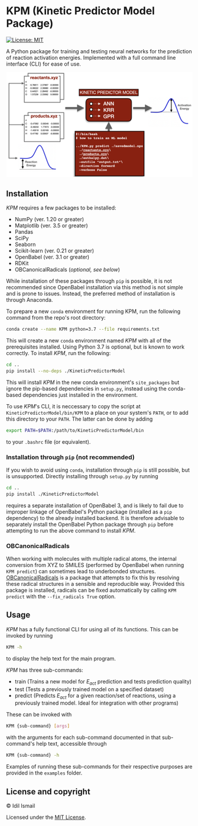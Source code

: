 # KPM (Kinetic Predictor Model Package)
 [![License: MIT](https://img.shields.io/badge/License-MIT-green.svg)](https://github.com/idilismail/KineticPredictorModel/blob/main/LICENSE)

A Python package for training and testing neural networks for the prediction of reaction activation energies. Implemented with a full command line interface (CLI) for ease of use.

![plot](./workflow.png)


## Installation

*KPM* requires a few packages to be installed:

* NumPy (ver. 1.20 or greater)
* Matplotlib (ver. 3.5 or greater)
* Pandas
* SciPy
* Seaborn
* Scikit-learn (ver. 0.21 or greater)
* OpenBabel (ver. 3.1 or greater)
* RDKit
* OBCanonicalRadicals (*optional, see below*)

While installation of these packages through `pip` is possible, it is not recommended since OpenBabel installation via this method is not simple and is prone to issues. Instead, the preferred method of installation is through Anaconda.

To prepare a new `conda` environment for running KPM, run the following command from the repo's root directory:

```bash
conda create --name KPM python=3.7 --file requirements.txt
```

This will create a new `conda` environment named *KPM* with all of the prerequisites installed. Using Python 3.7 is optional, but is known to work correctly. To install *KPM*, run the following:

```bash
cd ..
pip install --no-deps ./KineticPredictorModel
```

This will install *KPM* in the new conda environment's `site_packages` but ignore the pip-based dependencies in `setup.py`, instead using the conda-based dependencies just installed in the environment. 

To use *KPM*'s CLI, it is neccessary to copy the script at `KineticPredictorModel/bin/KPM` to a place on your system's `PATH`, or to add this directory to your `PATH`. The latter can be done by adding

```bash
export PATH=$PATH:/path/to/KineticPredictorModel/bin
```

to your `.bashrc` file (or equivalent).

### Installation through `pip` (not recommended)

If you wish to avoid using `conda`, installation through `pip` is still possible, but is unsupported. Directly installing through `setup.py` by running 

```bash
cd ..
pip install ./KineticPredictorModel
```

requires a separate installation of OpenBabel 3, and is likely to fail due to improper linkage of OpenBabel's Python package (installed as a `pip` dependency) to the already installed backend. It is therefore advisable to separately install the OpenBabel Python package through `pip` before attempting to run the above command to install *KPM*.

### OBCanonicalRadicals

When working with molecules with multiple radical atoms, the internal conversion from XYZ to SMILES (performed by OpenBabel when running `KPM predict`) can sometimes lead to underbonded structures. [OBCanonicalRadicals](https://github.com/joegilkes/OBCanonicalRadicals) is a package that attempts to fix this by resolving these radical structures in a sensible and reproducible way. Provided this package is installed, radicals can be fixed automatically by calling `KPM predict` with the `--fix_radicals True` option.

## Usage

*KPM* has a fully functional CLI for using all of its functions. This can be invoked by running

```bash
KPM -h
```

to display the help text for the main program. 

*KPM* has three sub-commands:

* train (Trains a new model for $E_{act}$ prediction and tests prediction quality)
* test (Tests a previously trained model on a specified dataset)
* predict (Predicts $E_{act}$ for a given reaction/set of reactions, using a previously trained model. Ideal for integration with other programs)

These can be invoked with

```bash
KPM {sub-command} [args]
```

with the arguments for each sub-command documented in that sub-command's help text, accessible through

```bash
KPM {sub-command} -h
```

Examples of running these sub-commands for their respective purposes are provided in the `examples` folder.

## License and copyright

&copy; Idil Ismail

Licensed under the [MIT License](LICENSE).
